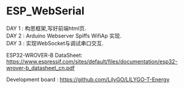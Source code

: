 # ESP_WebSerial  

DAY 1 : 构思框架,写好前端html页.  
DAY 2 : Arduino Webserver Spiffs WifiAp 实现.  
DAY 3 : 实现WebSocket与调试串口交互.




ESP32­-WROVER­-B DataSheet:
https://www.espressif.com/sites/default/files/documentation/esp32-wrover-b_datasheet_cn.pdf

Development board :
https://github.com/LilyGO/LILYGO-T-Energy